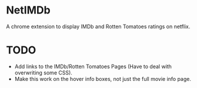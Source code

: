 NetIMDb
=======

A chrome extension to display IMDb and Rotten Tomatoes ratings on netflix.

TODO
=======
+ Add links to the IMDb/Rotten Tomatoes Pages (Have to deal with overwriting some CSS).
+ Make this work on the hover info boxes, not just the full movie info page.
